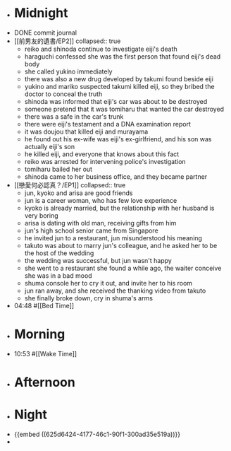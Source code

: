 - # Midnight
- DONE commit journal
- [[前男友的遺書/EP2]]
  collapsed:: true
	- reiko and shinoda continue to investigate eiji's death
	- haraguchi confessed she was the first person that found eiji's dead body
	- she called yukino immediately
	- there was also a new drug developed by takumi found beside eiji
	- yukino and mariko suspected takumi killed eiji, so they bribed the doctor to conceal the truth
	- shinoda was informed that eiji's car was about to be destroyed
	- someone pretend that it was tomiharu that wanted the car destroyed
	- there was a safe in the car's trunk
	- there were eiji's testament and a DNA examination report
	- it was doujou that killed eiji and murayama
	- he found out his ex-wife was eiji's ex-girlfriend, and his son was actually eiji's son
	- he killed eiji, and everyone that knows about this fact
	- reiko was arrested for intervening police's investigation
	- tomiharu bailed her out
	- shinoda came to her business office, and they became partner
- [[戀愛何必認真？/EP1]]
  collapsed:: true
	- jun, kyoko and arisa are good friends
	- jun is a career woman, who has few love experience
	- kyoko is already married, but the relationship with her husband is very boring
	- arisa is dating with old man, receiving gifts from him
	- jun's high school senior came from Singapore
	- he invited jun to a restaurant, jun misunderstood his meaning
	- takuto was about to marry jun's colleague, and he asked her to be the host of the wedding
	- the wedding was successful, but jun wasn't happy
	- she went to a restaurant she found a while ago, the waiter conceive she was in a bad mood
	- shuma console her to cry it out, and invite her to his room
	- jun ran away, and she received the thanking video from takuto
	- she finally broke down, cry in shuma's arms
- 04:48 #[[Bed Time]]
- # Morning
- 10:53 #[[Wake Time]]
- # Afternoon
- # Night
- {{embed ((625d6424-4177-46c1-90f1-300ad35e519a))}}
-